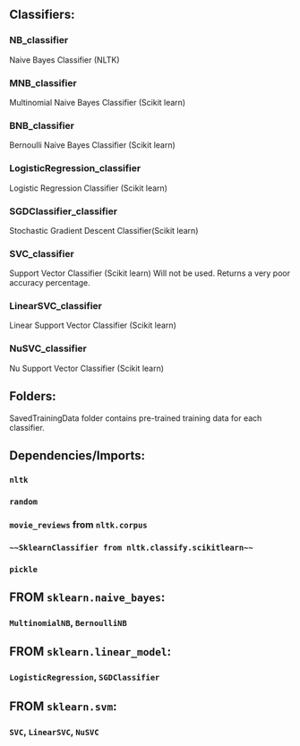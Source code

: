 ## Classifiers:

### NB_classifier
   Naive Bayes Classifier (NLTK)
### MNB_classifier
   Multinomial Naive Bayes Classifier (Scikit learn)
### BNB_classifier
   Bernoulli Naive Bayes Classifier (Scikit learn)
### LogisticRegression_classifier
   Logistic Regression Classifier (Scikit learn)
### SGDClassifier_classifier 
   Stochastic Gradient Descent Classifier(Scikit learn)
### SVC_classifier
   Support Vector Classifier (Scikit learn)
   Will not be used. Returns a very poor accuracy percentage.
### LinearSVC_classifier
   Linear Support Vector Classifier (Scikit learn)
### NuSVC_classifier
   Nu Support Vector Classifier (Scikit learn)

## Folders:
   SavedTrainingData folder contains pre-trained training data for each classifier.

   
## Dependencies/Imports:
###  `nltk`
###  `random`
###  `movie_reviews` from `nltk.corpus`
###  `~~SklearnClassifier from nltk.classify.scikitlearn~~`
###  `pickle`
## FROM `sklearn.naive_bayes`:
###  `MultinomialNB`, `BernoulliNB`
## FROM `sklearn.linear_model`:
###  `LogisticRegression`, `SGDClassifier`
## FROM `sklearn.svm`:
###  `SVC`, `LinearSVC`, `NuSVC`